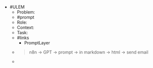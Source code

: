 - #ULEM
	- Problem:
	- #prompt
	- Role:
	- Context:
	- Task:
	- #links
		- PromptLayer
	- > n8n -> GPT -> prompt -> in markdown -> html -> send email
	-